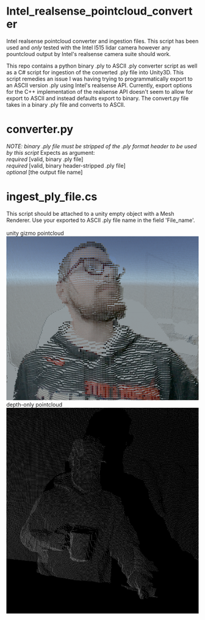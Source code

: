 # Intel_realsense_pointcloud_converter
Intel realsense pointcloud converter and ingestion files. This script has been used and *only* tested with the Intel l515 lidar camera however any pountcloud output by Intel's realsense camera suite should work. 

This repo contains a python binary .ply to ASCII .ply converter script as well as a C# script for ingestion of the converted .ply file into Unity3D. This script remedies an issue I was having trying to programmatically export to an ASCII version .ply using Intel's realsense API.  Currently, export options for the C++ implementation of the realsense API doesn't seem to allow for export to ASCII and instead defaults export to binary.  The convert.py file takes in a binary .ply file and converts to ASCII.    

# converter.py
*NOTE: binary .ply file must be stripped of the .ply format header to be used by this script* 
Expects as argument:<br/>
*required* [valid, binary .ply file]
<br/>
*required* [valid, binary header-stripped .ply file]
<br/>
*optional* [the output file name]
<br/>

# ingest_ply_file.cs
This script should be attached to a unity empty object with a Mesh Renderer.  Use your exported to ASCII .ply file name in the field 'File_name'.
<br/><br/>
unity gizmo pointcloud<br/>
   <img src="https://github.com/crisischris/intel_realsense_pointcloud_converter/blob/main/IMGs/lidar_chris_1.png"><br/>
depth-only pointcloud<br/>
   <img src="https://github.com/crisischris/intel_realsense_pointcloud_converter/blob/main/IMGs/lidar_chris_2.png">

